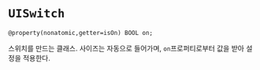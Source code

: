 # `UISwitch`

```objc
@property(nonatomic,getter=isOn) BOOL on;
```

스위치를 만드는 클래스. 사이즈는 자동으로 들어가며, `on`프로퍼티로부터 값을 받아 설정을 적용한다.

